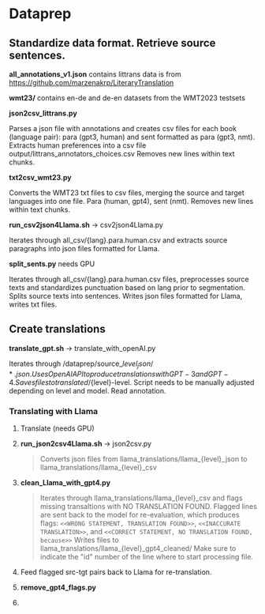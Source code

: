 # Dataprep

## Standardize data format. Retrieve source sentences.

**all_annotations_v1.json** contains littrans data is from https://github.com/marzenakrp/LiteraryTranslation

**wmt23/** contains en-de and de-en datasets from the WMT2023 testsets

**json2csv_littrans.py**

Parses a json file with annotations and creates csv files for each book (language pair): para (gpt3, human) and sent formatted as para (gpt3, nmt).
Extracts human preferences into a csv file output/littrans_annotators_choices.csv
Removes new lines within text chunks.

**txt2csv_wmt23.py**

Converts the WMT23 txt files to csv files, merging the source and target languages into one file. Para (human, gpt4), sent (nmt).
Removes new lines within text chunks.

**run_csv2json4Llama.sh** -> csv2json4Llama.py

Iterates through  all_csv/{lang}.para.human.csv and extracts source paragraphs into json files formatted for Llama. 

**split_sents.py** needs GPU

Iterates through all_csv/{lang}.para.human.csv files, preprocesses source texts and standardizes punctuation based on lang prior to segmentation. Splits source texts into sentences. Writes json files formatted for Llama, writes txt files. 

## Create translations

**translate_gpt.sh** -> translate_with_openAI.py

Iterates through /dataprep/source_${level}_json/*.json. Uses OpenAI API to produce translations with GPT-3 and GPT-4. Saves files to translated/${level}-level. Script needs to be manually adjusted depending on level and model. Read annotation.

### Translating with Llama 

1. Translate (needs GPU) 
2. **run_json2csv4Llama.sh** -> json2csv.py
    > Converts json files from llama_translations/llama_{level}\_json to llama_translations/llama_{level}\_csv
3. **clean_Llama_with_gpt4.py** 

    > Iterates through llama_translations/llama_{level}\_csv and flags missing transaltions with NO TRANSLATION FOUND. Flagged lines are sent back to the model for re-evaluation, which produces flags: `<<WRONG STATEMENT, TRANSLATION FOUND>>`, `<<INACCURATE TRANSLATION>>`, and `<<CORRECT STATEMENT, NO TRANSLATION FOUND, because>>` 
    Writes files to llama_translations/llama_{level}_gpt4_cleaned/
    Make sure to indicate the "id" number of the line where to start processing file.

4. Feed flagged src-tgt pairs back to Llama for re-translation.

5. **remove_gpt4_flags.py**  

6. 









 



